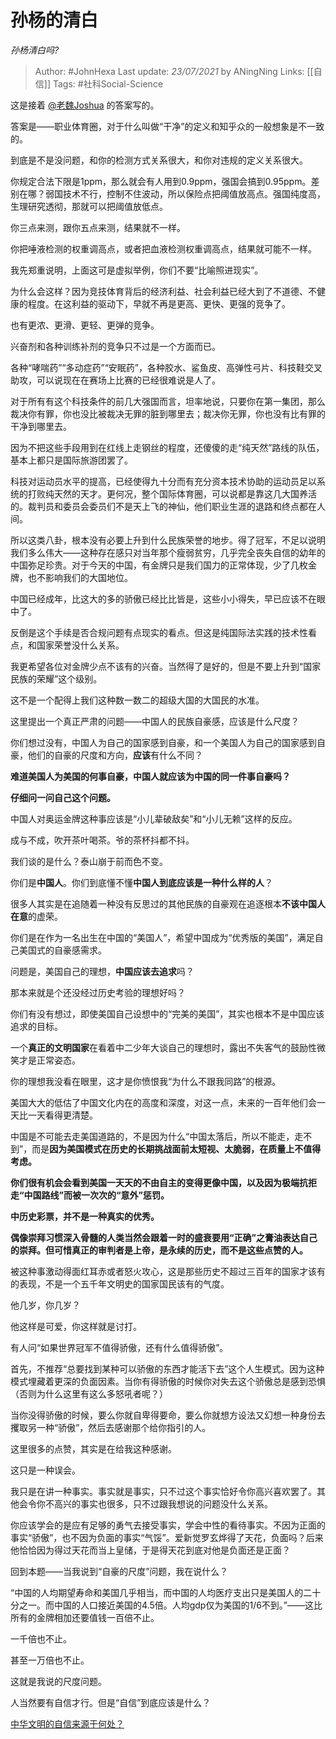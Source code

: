 # 孙杨的清白
*孙杨清白吗?*

> Author: #JohnHexa
Last update: *23/07/2021* by ANingNing
Links: [[自信]]
Tags: #社科Social-Science 

 
这是接着 [@老魏Joshua](https://www.zhihu.com/people/42e6f29f2090d82400fd1ca364efb101) 的答案写的。

答案是——职业体育圈，对于什么叫做“干净”的定义和知乎众的一般想象是不一致的。

到底是不是没问题，和你的检测方式关系很大，和你对违规的定义关系很大。

你规定合法下限是1ppm，那么就会有人用到0.9ppm，强国会搞到0.95ppm。差别在哪？弱国技术不行，控制不住波动，所以保险点把阈值放高点。强国纯度高，生理研究透彻，那就可以把阈值放低点。

你三点来测，跟你五点来测，结果就不一样。

你把唾液检测的权重调高点，或者把血液检测权重调高点，结果就可能不一样。

我先郑重说明，上面这可是虚拟举例，你们不要“比喻照进现实”。

为什么会这样？因为竞技体育背后的经济利益、社会利益已经大到了不道德、不健康的程度。在这利益的驱动下，早就不再是更高、更快、更强的竞争了。

也有更浓、更滑、更轻、更弹的竞争。

兴奋剂和各种训练补剂的竞争只不过是一个方面而已。

各种“哮喘药”“多动症药”“安眠药”，各种胶水、鲨鱼皮、高弹性弓片、科技鞋交叉助攻，可以说现在在赛场上比赛的已经很难说是人了。

对于所有有这个科技条件的前几大强国而言，坦率地说，只要你在第一集团，那么裁决你有罪，你也没比被裁决无罪的脏到哪里去；裁决你无罪，你也没有比有罪的干净到哪里去。

因为不把这些手段用到在红线上走钢丝的程度，还傻傻的走“纯天然”路线的队伍，基本上都只是国际旅游团罢了。

科技对运动员水平的提高，已经使得九十分而有充分资本技术协助的运动员足以系统的打败纯天然的天才。更何况，整个国际体育圈，可以说都是靠这几大国养活的。裁判员和委员会委员们不是天上飞的神仙，他们职业生涯的退路和终点都在人间。

所以这类八卦，根本没有必要上升到什么民族荣誉的地步。得了冠军，不足以说明我们多么伟大——这种存在感只对当年那个瘦弱贫穷，几乎完全丧失自信的幼年的中国弥足珍贵。对于今天的中国，有金牌只是我们国力的正常体现，少了几枚金牌，也不影响我们的大国地位。

中国已经成年，比这大的多的骄傲已经比比皆是，这些小小得失，早已应该不在眼中了。

反倒是这个手续是否合规问题有点现实的看点。但这是纯国际法实践的技术性看点，和国家荣誉没什么关系。

我更希望各位对金牌少点不该有的兴奋。当然得了是好的，但是不要上升到“国家民族的荣耀”这个级别。

这不是一个配得上我们这种数一数二的超级大国的大国民的水准。

这里提出一个真正严肃的问题——中国人的民族自豪感，应该是什么尺度？

你们想过没有，中国人为自己的国家感到自豪，和一个美国人为自己的国家感到自豪，他们的自豪的尺度和方向，**应该**有什么不同？

**难道美国人为美国的何事自豪，中国人就应该为中国的同一件事自豪吗？**

**仔细问一问自己这个问题。**

中国人对奥运金牌这种事应该是“小儿辈破敌矣”和“小儿无赖”这样的反应。

成与不成，吹开茶叶喝茶。爷的茶杯抖都不抖。

我们谈的是什么？泰山崩于前而色不变。

你们是**中国人**。你们到底懂不懂**中国人到底应该是一种什么样的人**？

很多人其实是在追随着一种没有反思过的其他民族的自豪观在追逐根本**不该中国人在意**的虚荣。

你们是在作为一名出生在中国的“美国人”，希望中国成为“优秀版的美国”，满足自己美国式的自豪感需求。

问题是，美国自己的理想，**中国应该去追求**吗？

那本来就是个还没经过历史考验的理想好吗？

你们有没有想过，即使美国自己设想中的“完美的美国”，其实也根本不是中国应该追求的目标。

一个**真正的文明国家**在看着中二少年大谈自己的理想时，露出不失客气的鼓励性微笑才是正常姿态。

你的理想我没看在眼里，这才是你愤恨我“为什么不跟我同路”的根源。

美国大大的低估了中国文化内在的高度和深度，对这一点，未来的一百年他们会一天比一天看得更清楚。

中国是不可能去走美国道路的，不是因为什么“中国太落后，所以不能走，走不到”，而是**因为美国模式在历史的长期挑战面前太短视、太脆弱，在质量上不值得考虑。**

**你们很有机会会看到美国一天天的不由自主的变得更像中国，以及因为极端抗拒走“中国路线”而被一次次的“意外”惩罚。**

**中历史彩票，并不是一种真实的优秀。**

**偶像崇拜习惯深入骨髓的人类当然会跟着一时的盛衰要用“正确”之膏油表达自己的崇拜。但可惜真正的审判者是上帝，是永续的历史，而不是这些点赞的人。**

被这种事激动得面红耳赤或者怒火攻心，这是那些历史不超过三百年的国家才该有的表现，不是一个五千年文明史的国家国民该有的气度。

他几岁，你几岁？

他这样是可爱，你这样就是讨打。

有人问“如果世界冠军不值得骄傲，还有什么值得骄傲”。

首先，不推荐“总要找到某种可以骄傲的东西才能活下去”这个人生模式。因为这种模式埋藏着更深的负面因素。当你有得骄傲的时候你对失去这个骄傲总是感到恐惧（否则为什么这里有这么多怒吼者呢？）

当你没得骄傲的时候，要么你就自卑得要命，要么你就想方设法又幻想一种身份去攫取另一种“骄傲”，然后去感谢那个给你指引的人。

这里很多的点赞，其实是在给我这种感谢。

这只是一种误会。

我只是在讲一种事实。事实就是事实，只不过这个事实恰好令你高兴喜欢罢了。其他会令你不高兴的事实也很多，只不过跟我想说的问题没什么关系。

你应该学会的是应有足够的勇气去接受事实，学会中性的看待事实。不因为正面的事实“骄傲”，也不因为负面的事实“气馁”。爱新觉罗玄烨得了天花，负面吗？后来他恰恰因为得过天花而当上皇储，于是得天花到底对他是负面还是正面？

回到本题——当我说到“自豪的尺度”问题，我在说什么？

“中国的人均期望寿命和美国几乎相当，而中国的人均医疗支出只是美国人的二十分之一。而中国的人口接近美国的4.5倍。人均gdp仅为美国的1/6不到。”——这比所有的金牌相加还要值钱一百倍不止。

一千倍也不止。

甚至一万倍也不止。

这就是我说的尺度问题。

人当然要有自信才行。但是“自信”到底应该是什么？

[中华文明的自信来源于何处？](https://www.zhihu.com/question/269905766/answer/510828072)


